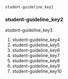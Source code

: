 ```ngMeta
student-guideline_key1
```
### student-guideline_key2
student-guideline_key3

1. student-guideline_key4
2. student-guideline_key5
3. student-guideline_key6
4. student-guideline_key7
5. student-guideline_key8
6. student-guideline_key9
7. student-guideline_key10
